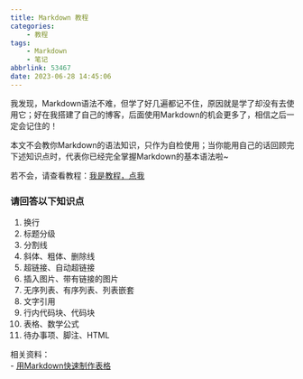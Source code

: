 ```yaml
---
title: Markdown 教程
categories: 
    - 教程
tags: 
    - Markdown
    - 笔记
abbrlink: 53467
date: 2023-06-28 14:45:06
---
```


我发现，Markdown语法不难，但学了好几遍都记不住，原因就是学了却没有去使用它；好在我搭建了自己的博客，后面使用Markdown的机会更多了，相信之后一定会记住的！

本文不会教你Markdown的语法知识，只作为自检使用；当你能用自己的话回顾完下述知识点时，代表你已经完全掌握Markdown的基本语法啦~

若不会，请查看教程：[我是教程，点我](https://blog.csdn.net/weixin_43863919/article/details/124648510)

### 请回答以下知识点
1. 换行
2. 标题分级
3. 分割线
4. 斜体、粗体、删除线
5. 超链接、自动超链接
6. 插入图片、带有链接的图片
7. 无序列表、有序列表、列表嵌套
8. 文字引用
9. 行内代码块、代码块
10. 表格、数学公式
11. 待办事项、脚注、HTML


相关资料：  
    - [用Markdown快速制作表格](https://tableconvert.com/markdown-to-markdown)